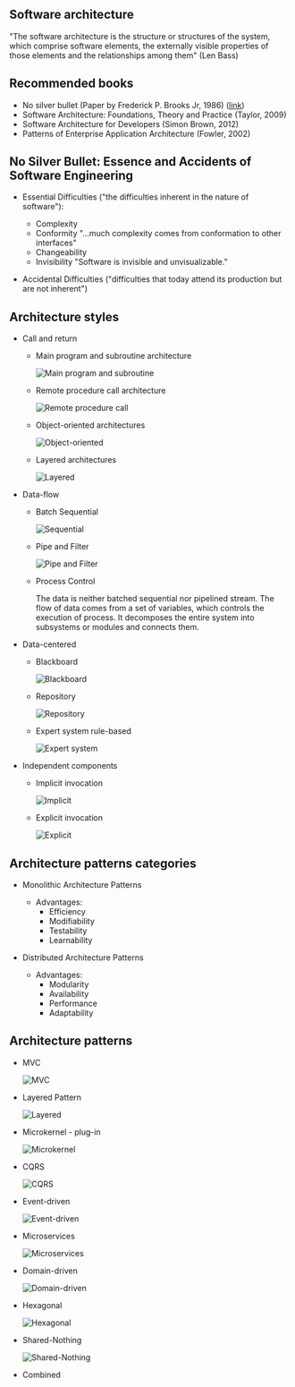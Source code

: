 ## Software architecture

"The software architecture is the structure or structures of the system, which comprise software elements, the externally visible properties of those elements and the relationships among them" (Len Bass)

## Recommended books

* No silver bullet (Paper by Frederick P. Brooks Jr, 1986) ([link](http://www.cs.nott.ac.uk/~pszcah/G51ISS/Documents/NoSilverBullet.html))
* Software Architecture: Foundations, Theory and Practice (Taylor, 2009)
* Software Architecture for Developers (Simon Brown, 2012)
* Patterns of Enterprise Application Architecture (Fowler, 2002)


## No Silver Bullet: Essence and Accidents of Software Engineering

* Essential Difficulties ("the difficulties inherent in the nature of software"):
	* Complexity
	* Conformity "...much complexity comes from conformation to other interfaces"
	* Changeability
	* Invisibility "Software is invisible and unvisualizable."

* Accidental Difficulties ("difficulties that today attend its production but are not inherent")

## Architecture styles

* Call and return
	* Main program and subroutine architecture

		![Main program and subroutine](resources/img/Architecture_styles_Main_program_subroutine.png)
	* Remote procedure call architecture

		![Remote procedure call](resources/img/Architecture_styles_Remote_procedure_call.png)
	* Object-oriented architectures

		![Object-oriented](resources/img/Architecture_styles_Object_oriented.png)
	* Layered architectures
		
		![Layered](resources/img/Architecture_styles_layers.png)

* Data-flow
	* Batch Sequential

		![Sequential](resources/img/Architecture_styles_Data-flow_Batch_Sequential.png)
	* Pipe and Filter

		![Pipe and Filter](resources/img/Architecture_styles_Data-flow_Pipe_Filter.png)
	* Process Control

		The data is neither batched sequential nor pipelined stream. The flow of data comes from a set of variables, which controls the execution of process. It decomposes the entire system into subsystems or modules and connects them.

* Data-centered
	* Blackboard

		![Blackboard](resources/img/Architecture_styles_Data-centered_Blackboard.png)
	* Repository

		![Repository](resources/img/Architecture_styles_Data-centered_Repository.png)
	* Expert system rule-based

		![Expert system](resources/img/Architecture_styles_Data-centered_Expert_system.png)

* Independent components
	* Implicit invocation

		![Implicit](resources/img/Architecture_styles_Independent_components_implicit.png)
	* Explicit invocation

		![Explicit](resources/img/Architecture_styles_Independent_components_explicit.png)


## Architecture patterns categories

* Monolithic Architecture Patterns
	* Advantages:
		* Efficiency
		* Modifiability
		* Testability
		* Learnability

* Distributed Architecture Patterns
	* Advantages:
		* Modularity
		* Availability
		* Performance
		* Adaptability


## Architecture patterns

* MVC

	![MVC](resources/img/MVC.png)

* Layered Pattern

	![Layered](resources/img/Architecture_styles_layers.png)

* Microkernel - plug-in

	![Microkernel](resources/img/Microkernel_plug-in.png)

* CQRS

	![CQRS](resources/img/CQRS.png)

* Event-driven

	![Event-driven](resources/img/Architecture_styles_Independent_components_implicit.png)

* Microservices

	![Microservices](resources/img/Microservices.png)

* Domain-driven

	![Domain-driven](resources/img/Domain-driven.png)

* Hexagonal

	![Hexagonal](resources/img/Hexagonal.png)

* Shared-Nothing

	![Shared-Nothing](resources/img/Shared-Nothing.png)

* Combined